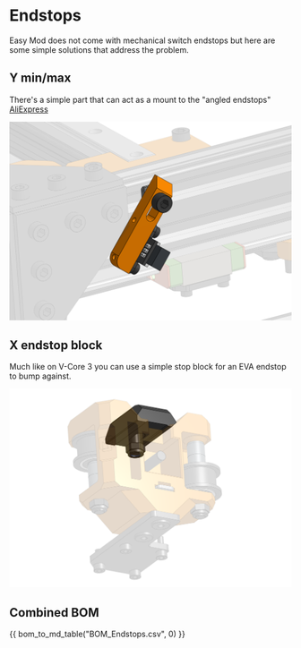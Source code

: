 # Endstops

Easy Mod does not come with mechanical switch endstops but here are some simple solutions that address the problem.

## Y min/max 

There's a simple part that can act as a mount to the "angled endstops" [AliExpress](https://www.aliexpress.com/item/32837967235.html)

![Y_endstop](assets/Y_endstop.png)

## X endstop block

Much like on V-Core 3 you can use a simple stop block for an EVA endstop to bump against.

![XS_endstop](assets/x_endstop.png)

## Combined BOM

{{ bom_to_md_table("BOM_Endstops.csv", 0) }}
